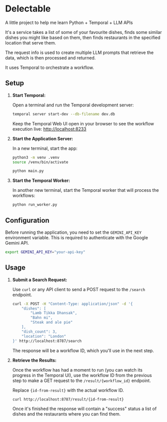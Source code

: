# Delectable
A little project to help me learn Python + Temporal + LLM APIs


It's a service takes a list of some of your favourite dishes, finds some similar dishes you might like based on them, then finds restaurants in the specified location that serve them. 

The request info is used to create multiple LLM prompts that retrieve the data, which is then processed and returned.

It uses Temporal to orchestrate a workflow.

## Setup

1.  **Start Temporal:**

    Open a terminal and run the Temporal development server:

    ```bash
    temporal server start-dev --db-filename dev.db
    ```

    Keep the Temporal Web UI open in your browser to see the workflow execution live: [http://localhost:8233](http://localhost:8233)

2.  **Start the Application Server:**

    In a new terminal, start the app:

    ```bash
    python3 -m venv .venv
    source /venv/bin/activate
    ```

    ```bash
    python main.py
    ```

3.  **Start the Temporal Worker:**

    In another new terminal, start the Temporal worker that will process the workflows:

    ```bash
    python run_worker.py
    ```

## Configuration

Before running the application, you need to set the `GEMINI_API_KEY` environment variable. This is required to authenticate with the Google Gemini API.

```bash
export GEMINI_API_KEY="your-api-key"
```

## Usage

1.  **Submit a Search Request:**

    Use `curl` or any API client to send a POST request to the `/search` endpoint.

    ```bash
    curl -X POST -H "Content-Type: application/json" -d '{
        "dishes": [
            "Lamb Tikka Dhansak",
            "Bahn mi",
            "Steak and ale pie"
        ],
        "dish_count": 3,
        "location": "London"
    }' http://localhost:8787/search
    ```

    The response will be a workflow ID, which you'll use in the next step.

2.  **Retrieve the Results:**

    Once the workflow has had a moment to run (you can watch its progress in the Temporal UI), use the workflow ID from the previous step to make a GET request to the `/result/{workflow_id}` endpoint.

    Replace `{id-from-result}` with the actual workflow ID.

    ```bash
    curl http://localhost:8787/result/{id-from-result}
    ```

    Once it's finished the response will contain a "success" status a list of dishes and the restaurants where you can find them.

